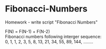 # Fibonacci-Numbers
Homework - write script "Fibonacci Numbers"

F(N) =  F(N-1) +  F(N-2)  
Fibonacci numbers following interger sequence:  
0, 1, 1, 2, 3, 5, 8, 13, 21, 34, 55, 89, 144, ……..  


